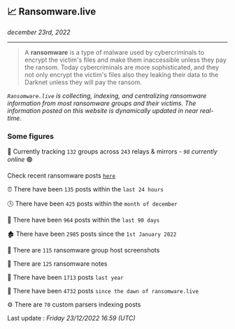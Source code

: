 ## 📈 Ransomware.live
_december 23rd, 2022_

---

> A **ransomware** is a type of malware used by cybercriminals to encrypt the victim's files and make them inaccessible unless they pay the ransom. Today cybercriminals are more sophisticated, and they not only encrypt the victim's files also they leaking their data to the Darknet unless they will pay the ransom.


_`Ransomware.live` is collecting, indexing, and centralizing ransomware information from most ransomware groups and their victims. The information posted on this website is dynamically updated in near real-time._

### Some figures 

🔎 Currently tracking `132` groups across `243` relays & mirrors - _`98` currently online_ 🟢

Check recent ransomware posts [`here`](recentposts.md)


⏰ There have been `135` posts within the `last 24 hours`

🕓 There have been `425` posts within the `month of december`

📅 There have been `964` posts within the `last 90 days`

🏚 There have been `2985` posts since the `1st January 2022`

📸 There are `115` ransomware group host screenshots

📝 There are `125` ransomware notes

🚀 There have been `1713` posts `last year`

🐣 There have been `4732` posts `since the dawn of ransomware.live`

⚙️ There are `70` custom parsers indexing posts



Last update : _Friday 23/12/2022 16.59 (UTC)_

